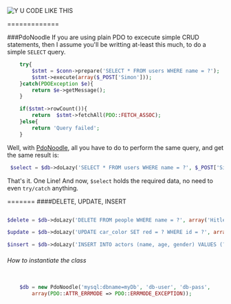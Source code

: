 ![Y U CODE LIKE THIS](http://i.imm.io/1hRAR.jpeg)

 
=============

###PdoNoodle
If you are using plain PDO to excecute simple CRUD statements, then I assume you'll be writting at-least this much, 
to do a simple `SELECT` query. 

```` php            
	try{
		$stmt = $conn->prepare('SELECT * FROM users WHERE name = ?');
		$stmt->execute(array($_POST['Simon']));
	}catch(PDOException $e){
		return $e->getMessage();
	}

	if($stmt->rowCount()){
		return  $stmt->fetchAll(PDO::FETCH_ASSOC); 
	}else{
		return 'Query failed';
	}
`````
 Well,  with [PdoNoodle](https://github.com/simon-eQ/PdoNoodle), all you have to do to perform the same query, and  get the same result is:

```` php     
 $select = $db->doLazy('SELECT * FROM users WHERE name = ?', $_POST['Simon']);
````
 That's it. One Line! And now, `$select` holds the required data, no need to even `try/catch` anything.
 
 
=======
####DELETE, UPDATE, INSERT
```` php   

$delete = $db->doLazy('DELETE FROM people WHERE name = ?', array('Hitler'));
````
```` php 
$update = $db->doLazy('UPDATE car_color SET red = ? WHERE id = ?', array('blue', 1));
````
```` php 
$insert = $db->doLazy('INSERT INTO actors (name, age, gender) VALUES (?,?,?)', array('Chuck Norris', '700', 'N/A'));
````
###### How to instantiate the class

```` php 
 
	$db = new PdoNoodle('mysql:dbname=myDb', 'db-user', 'db-pass',
		array(PDO::ATTR_ERRMODE => PDO::ERRMODE_EXCEPTION));
